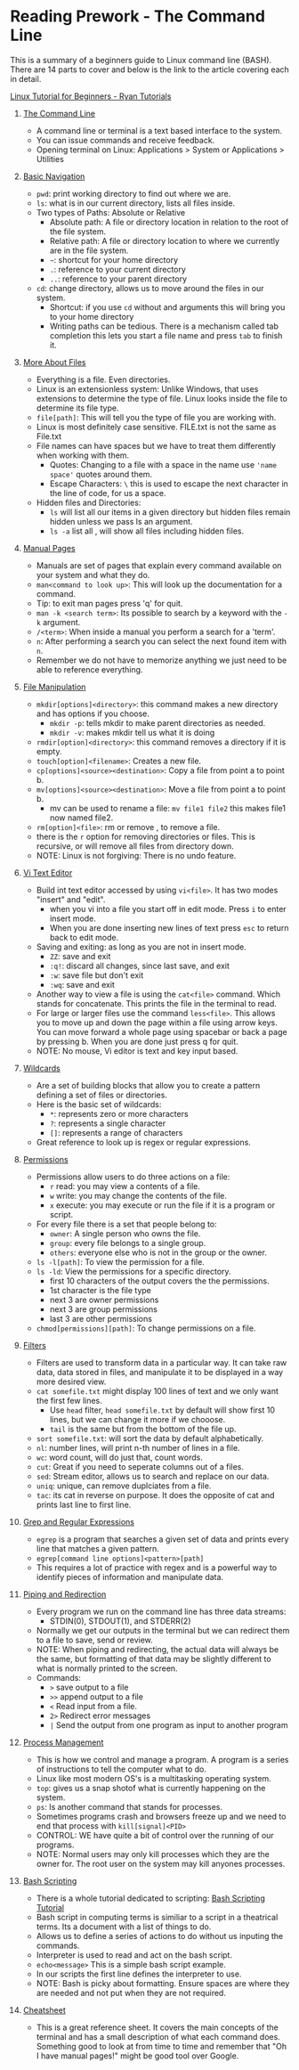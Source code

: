 # Reading Prework - The Command Line  
This is a summary of a beginners guide to Linux command line (BASH). There are 14 parts to cover and below is the link to the article covering each in detail.

[Linux Tutorial for Beginners - Ryan Tutorials](https://ryanstutorials.net/linuxtutorial/)  

1. [The Command Line](https://ryanstutorials.net/linuxtutorial/commandline.php)  
    - A command line or terminal is a text based interface to the system.  
    - You can issue commands and receive feedback.  
    - Opening terminal on Linux: Applications > System or Applications > Utilities  

2. [Basic Navigation](https://ryanstutorials.net/linuxtutorial/navigation.php)  
    - `pwd`: print working directory to find out where we are.  
    - `ls`: what is in our current directory, lists all files inside.  
    - Two types of Paths: Absolute or Relative
        - Absolute path: A file or directory location in relation to the root of the file system.  
        - Relative path: A file or directory location to where we currently are in the file system.  
        - `~`: shortcut for your home directory  
        - `.`: reference to your current directory  
        - `..`: reference to your parent directory  
    - `cd`: change directory, allows us to move around the files in our system.
        - Shortcut: if you use `cd` without and arguments this will bring you to your home directory  
        - Writing paths can be tedious. There is a mechanism called tab completion this lets you start a file name and press `tab` to finish it.  

3. [More About Files](https://ryanstutorials.net/linuxtutorial/aboutfiles.php)  
    - Everything is a file. Even directories.  
    - Linux is an extensionless system: Unlike Windows, that uses extensions to determine the type of file. Linux looks inside the file to determine its file type.  
    - `file[path]`: This will tell you the type of file you are working with.  
    - Linux is most definitely case sensitive. FILE.txt is not the same as File.txt  
    - File names can have spaces but we have to treat them differently when working with them.  
        - Quotes: Changing to a file with a space in the name use `'name space'` quotes around them.  
        - Escape Characters: `\` this is used to escape the next character in the line of code, for us a space.  
    - Hidden files and Directories:
        - `ls` will list all our items in a given directory but hidden files remain hidden unless we pass ls an argument. 
        - `ls -a` list all , will show all files including hidden files.  

4. [Manual Pages](https://ryanstutorials.net/linuxtutorial/manual.php)  
    - Manuals are set of pages that explain every command available on your system and what they do.  
    - `man<command to look up>`: This will look up the documentation for a command.
    - Tip: to exit man pages press 'q' for quit.  
    - `man -k <search term>`: Its possible to search by a keyword with the `-k` argument.  
    - `/<term>`: When inside a manual you perform a search for a 'term'.  
    - `n`: After performing a search you can select the next found item with `n`.  
    - Remember we do not have to memorize anything we just need to be able to reference everything.  

5. [File Manipulation](https://ryanstutorials.net/linuxtutorial/filemanipulation.php)  
    - `mkdir[options]<directory>`: this command makes a new directory and has options if you choose.  
        - `mkdir -p`: tells mkdir to make parent directories as needed.  
        - `mkdir -v`: makes mkdir tell us what it is doing  
    - `rmdir[option]<directory>`: this command removes a directory if it is empty.  
    - `touch[option]<filename>`: Creates a new file. 
    - `cp[options]<source><destination>`: Copy a file from point a to point b.  
    - `mv[options]<source><destination>`: Move a file from point a to point b.  
        - mv can be used to rename a file: `mv file1 file2` this makes file1 now named file2.  
    - `rm[option]<file>`: rm or remove , to remove a file.  
    - there is the `r` option for removing directories or files. This is recursive, or will remove all files from directory down.  
    - NOTE: Linux is not forgiving: There is no undo feature.  

6. [Vi Text Editor](https://ryanstutorials.net/linuxtutorial/vi.php)  
    - Build int text editor accessed by using `vi<file>`. It has two modes "insert" and "edit".  
        - when you vi into a file you start off in edit mode. Press `i` to enter insert mode.  
        - When you are done inserting new lines of text press `esc` to return back to edit mode.  
    - Saving and exiting: as long as you are not in insert mode.  
        - `ZZ`: save and exit  
        - `:q!`: discard all changes, since last save, and exit  
        - `:w`: save file but don't exit  
        - `:wq`: save and exit  
    - Another way to view a file is using the `cat<file>` command. Which stands for concatenate. This prints the file in the terminal to read.  
    - For large or larger files use the command `less<file>`. This allows you to move up and down the page within a file using arrow keys. You can move forward a whole page using spacebar or back a page by pressing b. When you are done just press q for quit.  
    - NOTE: No mouse, Vi editor is text and key input based.  

7. [Wildcards](https://ryanstutorials.net/linuxtutorial/wildcards.php)  
    - Are a set of building blocks that allow you to create a pattern defining a set of files or directories.  
    - Here is the basic set of wildcards:  
        - `*`: represents zero or more characters  
        - `?`: represents a single character  
        - `[]`: represents a range of characters  
    - Great reference to look up is regex or regular expressions.  

8. [Permissions](https://ryanstutorials.net/linuxtutorial/permissions.php)  
    - Permissions allow users to do three actions on a file:  
        - `r` read: you may view a contents of a file.  
        - `w` write: you may change the contents of the file.  
        - `x` execute: you may execute or run the file if it is a program or script.  
    - For every file there is a set that people belong to:
        - `owner`: A single person who owns the file.  
        - `group`: every file belongs to a single group.  
        - `others`: everyone else who is not in the group or the owner.  
    - `ls -l[path]`: To view the permission for a file.
    - `ls -ld`: View the permissions for a specific directory.  
        - first 10 characters of the output covers the the permissions.  
        - 1st character is the file type  
        - next 3 are owner permissions  
        - next 3 are group permissions  
        - last 3 are other permissions  
    - `chmod[permissions][path]`: To change permissions on a file.  

9. [Filters](https://ryanstutorials.net/linuxtutorial/filters.php)  
    - Filters are used to transform data in a particular way. It can take raw data, data stored in files, and manipulate it to be displayed in a way more desired view.  
    - `cat somefile.txt` might display 100 lines of text and we only want the first few lines.  
        - Use `head` filter, `head somefile.txt` by default will show first 10 lines, but we can change it more if we chooose.  
        - `tail` is the same but from the bottom of the file up.  
    - `sort somefile.txt`: will sort the data by default alphabetically.  
    - `nl`: number lines, will print n-th number of lines in a file.  
    - `wc`: word count, will do just that, count words.  
    - `cut`: Great if you need to seperate columns out of a files.  
    - `sed`: Stream editor, allows us to search and replace on our data.
    - `uniq`: unique, can remove duplciates from a file.  
    - `tac`: its cat in reverse on purpose. It does the opposite of cat and prints last line to first line.  

10. [Grep and Regular Expressions](https://ryanstutorials.net/linuxtutorial/grep.php)  
    - `egrep` is a program that searches a given set of data and prints every line that matches a given pattern.  
    - `egrep[command line options]<pattern>[path]`
    - This requires a lot of practice with regex and is a powerful way to identify pieces of information and manipulate data.  

11. [Piping and Redirection](https://ryanstutorials.net/linuxtutorial/piping.php)  
    - Every program we run on the command line has three data streams:  
        - STDIN(0), STDOUT(1), and STDERR(2)  
    - Normally we get our outputs in the terminal but we can redirect them to a file to save, send or review.  
    - NOTE: When piping and redirecting, the actual data will always be the same, but formatting of that data may be slightly different to what is normally printed to the screen.  
    - Commands:  
        - `>` save output to a file  
        - `>>` append output to a file  
        - `<` Read input from a file.  
        - `2>` Redirect error messages  
        - `|` Send the output from one program as input to another program  
    
12. [Process Management](https://ryanstutorials.net/linuxtutorial/processes.php)  
    - This is how we control and manage a program. A program is a series of instructions to tell the computer what to do.  
    - Linux like most modern OS's is a multitasking operating system.  
    - `top`: gives us a snap shotof what is currently happening on the system.
    - `ps`: Is another command that stands for processes.  
    - Sometimes programs crash and browsers freeze up and we need to end that process with `kill[signal]<PID>`  
    - CONTROL: WE have quite a bit of control over the running of our programs.  
    - NOTE: Normal users may only kill processes which they are the owner for. The root user on the system may kill anyones processes.  


13. [Bash Scripting](https://ryanstutorials.net/linuxtutorial/scripting.php)  
    - There is a whole tutorial dedicated to scripting: [Bash Scripting Tutorial](https://ryanstutorials.net/bash-scripting-tutorial/)  
    - Bash script in computing terms is similiar to a script in a theatrical terms. Its a document with a list of things to do.  
    - Allows us to define a series of actions to do without us inputing the commands.  
    - Interpreter is used to read and act on the bash script.  
    - `echo<message>` This is a simple bash script example.  
    - In our scripts the first line defines the interpreter to use.  
    - NOTE: Bash is picky about formatting. Ensure spaces are where they are needed and not put when they are not required.  

14. [Cheatsheet](https://ryanstutorials.net/linuxtutorial/cheatsheet.php)  
    - This is a great reference sheet. It covers the main concepts of the terminal and has a small description of what each command does. Something good to look at from time to time and remember that "Oh I have manual pages!" might be good tool over Google.  

